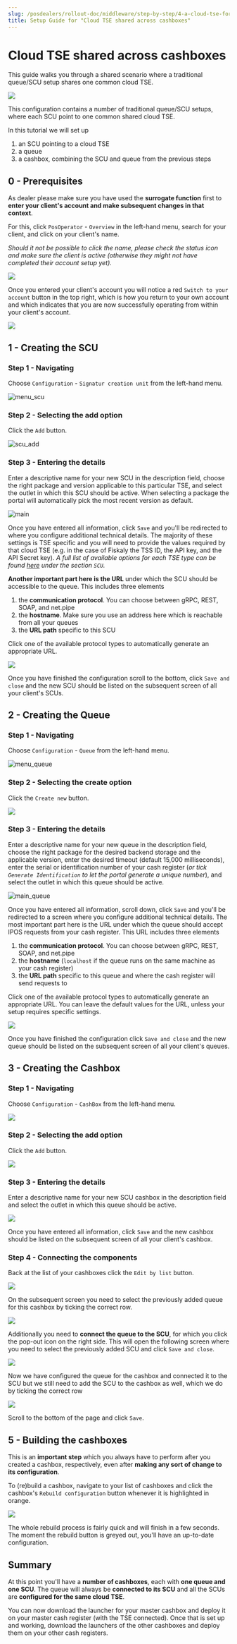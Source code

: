 ```yaml
---
slug: /posdealers/rollout-doc/middleware/step-by-step/4-a-cloud-tse-for-multiple-cash-registers
title: Setup Guide for "Cloud TSE shared across cashboxes"
---
```


# Cloud TSE shared across cashboxes
This guide walks you through a shared scenario where a traditional queue/SCU setup shares one common cloud TSE.



![](../../images/cash-register-with-cloud-tse.png)



This configuration contains a number of traditional queue/SCU setups, where each SCU point to one common shared cloud TSE.

In this tutorial we will set up

1. an SCU pointing to a cloud TSE
2. a queue
3. a cashbox, combining the SCU and queue from the previous steps



## 0 - Prerequisites
As dealer please make sure you have used the **surrogate function** first to **enter your client's account and make subsequent changes in that context**.

For this, click `PosOperator` - `Overview` in the left-hand menu, search for your client, and click on your client's name.

*Should it not be possible to click the name, please check the status icon and make sure the client is active (otherwise they might not have completed their account setup yet).*

![](../images/surrogate.png)



Once you entered your client's account you will notice a red `Switch to your account` button in the top right, which is how you return to your own account and which indicates that you are now successfully operating from within your client's account.

![](../images/switch-back.png)





## 1 - Creating the SCU
### Step 1 - Navigating
Choose `Configuration` - `Signatur creation unit` from the left-hand menu.

![menu_scu](../images/menu-scu.png)

### Step 2 - Selecting the add option

Click the `Add` button.

![scu_add](../images/scu-add.png)

### Step 3 - Entering the details
Enter a descriptive name for your new SCU in the description field, choose the right package and version applicable to this particular TSE, and select the outlet in which this SCU should be active. When selecting a package the portal will automatically pick the most recent version as default.

![main](../images/main-scu.png)



Once you have entered all information, click `Save` and you'll be redirected to where you configure additional technical details. The majority of these settings is TSE specific and you will need to provide the values required by that cloud TSE (e.g. in the case of Fiskaly the TSS ID, the API key, and the API Secret key).
*A full list of available options for each TSE type can be found [here](https://docs.fiskaltrust.cloud/docs/posdealers/rollout-doc/middleware#templating-to-create-cashboxes) under the section `SCU`.*

**Another important part here is the URL** under which the SCU should be accessible to the queue. This includes three elements

1. the **communication protocol**. You can choose between gRPC, REST, SOAP, and net.pipe
2. the **hostname**. Make sure you use an address here which is reachable from all your queues
3. the **URL path** specific to this SCU

Click one of the available protocol types to automatically generate an appropriate URL.

![](../images/scu-config.png)

Once you have finished the configuration scroll to the bottom, click `Save and close` and the new SCU should be listed on the subsequent screen of all your client's SCUs.



## 2 - Creating the Queue

### Step 1 - Navigating

Choose `Configuration` - `Queue` from the left-hand menu.

![menu_queue](../images/menu-queue.png)

### Step 2 - Selecting the create option

Click the `Create new` button.

![](../images/queue-add.png)

### Step 3 - Entering the details

Enter a descriptive name for your new queue in the description field, choose the right package for the desired backend storage and the applicable version, enter the desired timeout (default 15,000 milliseconds), enter the serial or identification number of your cash register (*or tick `Generate Identification` to let the portal generate a unique number*), and select the outlet in which this queue should be active.

![main_queue](../images/main-queue.png)

Once you have entered all information, scroll down, click `Save` and you'll be redirected to a screen where you configure additional technical details. The most important part here is the URL under which the queue should accept IPOS requests from your cash register. This URL includes three elements

1. the **communication protocol**. You can choose between gRPC, REST, SOAP, and net.pipe
2. the **hostname** (`localhost` if the queue runs on the same machine as your cash register)
3. the **URL path** specific to this queue and where the cash register will send requests to

Click one of the available protocol types to automatically generate an appropriate URL. You can leave the default values for the URL, unless your setup requires specific settings.

![](../images/queue-config.png)

Once you have finished the configuration click `Save and close` and the new queue should be listed on the subsequent screen of all your client's queues.



## 3 - Creating the Cashbox

### Step 1 - Navigating

Choose `Configuration` - `CashBox` from the left-hand menu.

![](../images/menu-cashbox.png)



### Step 2 - Selecting the add option

Click the `Add` button.

![](../images/cashbox-add.png)



### Step 3 - Entering the details

Enter a descriptive name for your new SCU cashbox in the description field and select the outlet in which this queue should be active.

![](../images/main-cashbox.png)

Once you have entered all information, click `Save` and the new cashbox should be listed on the subsequent screen of all your client's cashbox.



### Step 4 - Connecting the components

Back at the list of your cashboxes click the `Edit by list` button.

![](../images/edit-cashbox.png)



On the subsequent screen you need to select the previously added queue for  this cashbox by ticking the correct row. 

![](../images/select-queue.png)

Additionally you need to **connect the queue to the SCU**, for  which you click the pop-out icon on the right side. This will open the following  screen where you need to select the previously added SCU and click `Save and close`.

![](../images/connect-scu.png)



Now we have configured the queue for the cashbox and connected it to the SCU  but we still need to add the SCU to the cashbox as well, which we do by ticking  the correct row

![](../images/select-scu.png)



Scroll to the bottom of the page and click `Save`.





## 5 - Building the cashboxes

This is an **important step** which you always have to perform after you created a cashbox, respectively, even after **making any sort of change to its configuration**.

To (re)build a cashbox, navigate to your list of cashboxes and click the cashbox's `Rebuild configuration` button whenever it is highlighted in orange.

![](../images/build-cashbox.png)

The whole rebuild process is fairly quick and will finish in a few seconds. The moment the rebuild button is greyed out, you'll have an up-to-date configuration.



## Summary

At this point you'll have a **number of cashboxes**, each with **one queue and one SCU**. The queue will always be **connected to its SCU** and all the SCUs are **configured for the same cloud TSE**.

You can now download the launcher for your master cashbox and deploy it on your master cash register (with the TSE connected). Once that is set up and working, download the launchers of the other cashboxes and deploy them on your other cash registers.

